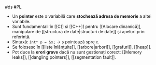 #ds #PL 
- Un **pointer** este o variabilă care **stochează adresa de memorie** a altei variabile.
- Sunt fundamentali în [[C]] și [[C++]] pentru [[Alocare dinamică]], manipulare de [[structura de date|structuri de date]] și apeluri prin referință.
- Sintaxă: `int* p = &x;` → `p` pointează spre `x`.
- Se folosesc în [[liste înlănțuite]], [[arbore|arbori]], [[grafuri]], [[heap]].
- Pot duce la **erori grave** dacă nu sunt gestionați corect: [[Memory leaks]], [[dangling pointers]], [[segmentation fault]].

